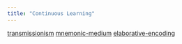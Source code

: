 ```yaml
---
title: "Continuous Learning"
---
```

[transmissionism](transmissionism.md)
[mnemonic-medium](mnemonic-medium.md)
[elaborative-encoding](elaborative-encoding.md)